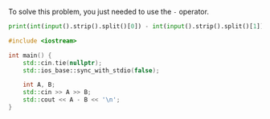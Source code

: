 To solve this problem, you just needed to use the `-` operator.

```python
print(int(input().strip().split()[0]) - int(input().strip().split()[1]))
```

```cpp
#include <iostream>

int main() {
	std::cin.tie(nullptr);
	std::ios_base::sync_with_stdio(false);

	int A, B;
	std::cin >> A >> B;
	std::cout << A - B << '\n';
}
```

